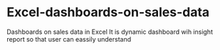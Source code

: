 # Excel-dashboards-on-sales-data
Dashboards on sales data in Excel
It is dynamic dashboard wih insight report so that user can eassily understand
